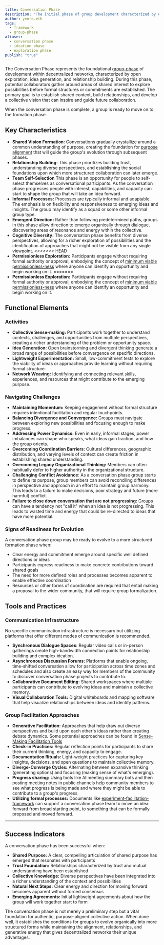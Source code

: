 ```yaml
---
title: Conversation Phase
description: "The initial phase of group development characterized by open exploration, relationship building, and vision formation that establishes the foundation for emergent collective action."
author: yeoro.eth
tags:
  - framework
  - group-phase
aliases:
  - conversation phase
  - ideation phase
  - exploration phase
publish: "true"
---
```


The Conversation Phase represents the foundational [group-phase](notes/dao-primitives/framework/group-phase/group-phase.md) of development within decentralized networks, characterized by open exploration, idea generation, and relationship building. During this phase, potential collaborators gather around areas of shared interest to explore possibilities before formal structures or commitments are established. The primary goal is to establish shared context, build relationships, and develop a collective vision that can inspire and guide future collaboration.

When the conversation phase is complete, a group is ready to move on to the formation phase.


## Key Characteristics


* **Shared Vision Formation:** Conversations gradually crystallize around a common understanding of purpose, creating the foundation for [purpose alignment](tags/purpose.md) that will guide the group's evolution through subsequent phases.
* **Relationship Building:** This phase prioritizes building trust, understanding diverse perspectives, and establishing the social foundations upon which more structured collaboration can later emerge. 
* **Team Self-Selection** This phase is an opportunity for people to self-select themselves as conversational participants. As the conversation phase progresses people with interest, capabilities, and capacity can start to shape the group that will take an idea forward. 
* **Informal Processes:** Processes are typically informal and adaptable. The emphasis is on flexibility and responsiveness to emerging ideas and insights. The group may identify as a squad or some other informal group type. 
* **Emergent Direction:** Rather than following predetermined paths, groups in this phase allow direction to emerge organically through dialogue, discovering areas of resonance and energy within the collective.
* **Cognitive Diversity:** The conversation phase benefits from diverse perspectives, allowing for a richer exploration of possibilities and the identification of approaches that might not be visible from any single viewpoint.
<<<<<<< HEAD
* **Permissionless Exploration:** Participants engage without requiring formal authority or approval, embodying the concept of [minimum viable permissionless-ness](artifacts/network-evolution/Minimum%20Viable%20Permissionless-ness.md) where anyone can identify an opportunity and begin working on it.
=======
* **Permissionless Exploration:** Participants engage without requiring formal authority or approval, embodying the concept of [minimum viable permissionless-ness](Minimum%20Viable%20Permissionless-ness.md) where anyone can identify an opportunity and begin working on it.


## Functional Elements

### Activities

- **Collective Sense-making:** Participants work together to understand contexts, challenges, and opportunities from multiple perspectives, creating a richer understanding of the problem or opportunity space.
- **Idea Generation:** Open brainstorming and divergent thinking generate a broad range of possibilities before convergence on specific directions.
- **Lightweight Experimentation:** Small, low-commitment tests to explore the viability of ideas or approaches provide learning without requiring formal structure.
- **Network Weaving:** Identifying and connecting relevant skills, experiences, and resources that might contribute to the emerging purpose.


### Navigating Challenges

- **Maintaining Momentum:** Keeping engagement without formal structure requires intentional facilitation and regular touchpoints.
- **Balancing Divergence and Convergence:** Groups must navigate between exploring new possibilities and focusing enough to make progress.
- **Addressing Power Dynamics:** Even in early, informal stages, power imbalances can shape who speaks, what ideas gain traction, and how the group orients.
- **Overcoming Coordination Barriers:** Cultural differences, geographic distribution, and varying levels of context can create friction in establishing shared understanding.
- **Overcoming Legacy Organizational Thinking:** Members can often habitually defer to higher authority in the organizational structure. 
- **Challenging Conflict Avoidance:** As a conversation phase group starts to define its purpose, group members can avoid reconciling differences in perspective and approach in an effort to maintain group harmony. This leads to a failure to make decisions, poor strategy and future (more harmful) conflict.  
- **Failure to close down conversation that are not progressing:** Groups can have a tendency not "call it" when an idea is not progressing. This leads to wasted time and energy that could be re-directed to ideas that have more potential.  

### Signs of Readiness for Evolution

A conversation phase group may be ready to evolve to a more structured [formation](notes/dao-primitives/framework%201/group-phase/formation.md) phase when:

- Clear energy and commitment emerge around specific well defined directions or ideas
- Participants express readiness to make concrete contributions toward shared goals
- The need for more defined roles and processes becomes apparent to enable effective coordination
- Resources or other forms of coordination are required that entail making a proposal to the wider community, that will require group formalization. 

## Tools and Practices

### Communication Infrastructure

No specific communication infrastructure is necessary but utilizing platforms that offer different modes of communication is recommended. 

- **Synchronous Dialogue Spaces:** Regular video calls or in-person gatherings create high-bandwidth connection points for relationship building and complex ideation.
- **Asynchronous Discussion Forums:** Platforms that enable ongoing, time-shifted conversation allow for participation across time zones and schedules and also create an easy way for members of the community to discover conversation phase projects to contribute to.  
- **Collaborative Document Editing:** Shared workspaces where multiple participants can contribute to evolving ideas and maintain a collective memory.
- **Visual Collaboration Tools:** Digital whiteboards and mapping software that help visualize relationships between ideas and identify patterns.

### Group Facilitation Approaches

- **Generative Facilitation:** Approaches that help draw out diverse perspectives and build upon each other's ideas rather than creating debate dynamics. Some potential approaches can be found in [Sense-Making Facilitation Tools](notes/dao-primitives/implementation/guides/sense-making-facilitation-tools.md)
- **Check-in Practices:** Regular reflection points for participants to share their current thinking, energy, and capacity to engage.
- **Documentation Rituals:** Light-weight practices for capturing key insights, decisions, and open questions to maintain collective memory.
- **Diverge-Converge Cycles:** Alternating between expansive thinking (generating options) and focusing (making sense of what's emerging).
- **Progress sharing:** Using tools like AI meeting summary bots and then posting meeting notes in public channels help community members to see what progress is being made and where they might be able to contribute to a group's progress.  
- **Utilizing formal processes:** Documents like [experiment-facilitation-framework](notes/dao-primitives/implementation/guides/experiment-facilitation-framework.md) can support a conversation phase team to move an idea forward from broad starting point, to something that can be formally proposed and moved forward. 



---


## Success Indicators

A conversation phase has been successful when:

- **Shared Purpose:** A clear, compelling articulation of shared purpose has emerged that resonates with participants
- **Trust Foundation:** Relationships characterized by trust and mutual understanding have been established
- **Collective Knowledge:** Diverse perspectives have been integrated into a richer understanding of the context and possibilities
- **Natural Next Steps:** Clear energy and direction for moving forward becomes apparent without forced consensus
- **Emerging Agreements:** Initial lightweight agreements about how the group will work together start to form

The conversation phase is not merely a preliminary step but a vital foundation for authentic, purpose-aligned collective action. When done well, it establishes the conditions for groups to evolve organically into more structured forms while maintaining the alignment, relationships, and generative energy that gives decentralized networks their unique advantages.
